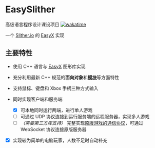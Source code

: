 # EasySlither

高级语言程序设计课设项目
[![wakatime](https://wakatime.com/badge/github/JingBh/EasySlither.svg?style=flat)](https://wakatime.com/badge/github/JingBh/EasySlither)

一个 [Slither.io](http://slither.io/) 的 [EasyX](https://easyx.cn/) 实现

## 主要特性

- 使用 C++ 语言与 [EasyX](https://easyx.cn/) 图形库实现

- 充分利用最新 C++ 规范的**面向对象**和[**模块**](https://zh.cppreference.com/w/cpp/language/modules)等方面特性

- 支持鼠标、键盘和 Xbox 手柄三种方式输入

- 同时实现客户端和服务端
    - [x] 可本地同时运行两端，进行单人游戏
    - [ ] 可通过 UDP 协议连接到运行服务端的远程服务器，实现多人游戏
    - [ ] *（需要第三方库支持）*
      完整实现[原版游戏的通信协议](https://github.com/ClitherProject/Slither.io-Protocol/blob/master/Protocol.md)，可通过
      WebSocket 协议连接原版服务器

- [x] 实现较为简单的电脑玩家，人数不足时自动补充
